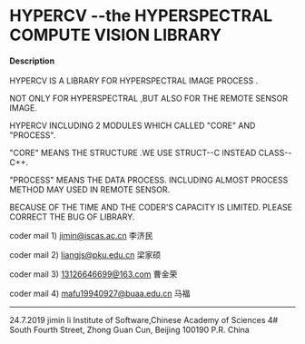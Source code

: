 # HYPERCV --the HYPERSPECTRAL COMPUTE VISION LIBRARY

#### Description

HYPERCV IS A LIBRARY FOR HYPERSPECTRAL IMAGE PROCESS .

NOT ONLY FOR HYPERSPECTRAL ,BUT ALSO FOR THE REMOTE SENSOR IMAGE.

HYPERCV INCLUDING 2 MODULES WHICH CALLED "CORE" AND "PROCESS".

"CORE" MEANS THE STRUCTURE .WE USE STRUCT--C INSTEAD CLASS--C++.

"PROCESS" MEANS THE DATA PROCESS. INCLUDING ALMOST PROCESS METHOD MAY USED IN REMOTE SENSOR.

BECAUSE OF THE TIME AND THE CODER'S CAPACITY IS LIMITED. PLEASE CORRECT THE BUG OF LIBRARY. 

coder mail 1) jimin@iscas.ac.cn 李济民

coder mail 2) liangjs@pku.edu.cn 梁家硕

coder mail 3) 13126646699@163.com 曹金荣

coder mail 4) mafu19940927@buaa.edu.cn 马福

__________________________________________________________________________

24.7.2019 jimin li
Institute of Software,Chinese Academy of Sciences 
4# South Fourth Street, Zhong Guan Cun, Beijing 100190
P.R. China

